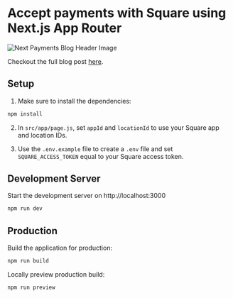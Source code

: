 # Accept payments with Square using Next.js App Router

![Next Payments Blog Header Image](https://images.ctfassets.net/1wryd5vd9xez/7E1YQ6mLygBvm9Tv9glBLa/653db8a0d2b952e81c5a81e89beb5b9a/Nextjs-Blog_Header_Image__2916_x_800_.png?w=1920&h=527&q=100&fm=webp)

Checkout the full blog post [here](https://developer.squareup.com/blog/accept-payments-with-square-using-next-js-app-router/).

## Setup

1. Make sure to install the dependencies:

```bash
npm install
```

2. In `src/app/page.js`, set `appId` and `locationId` to use your Square app and location IDs.

3. Use the `.env.example` file to create a `.env` file and set `SQUARE_ACCESS_TOKEN` equal to your Square access token.

## Development Server

Start the development server on http://localhost:3000

```bash
npm run dev
```

## Production

Build the application for production:

```bash
npm run build
```

Locally preview production build:

```bash
npm run preview
```
